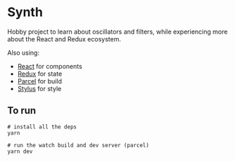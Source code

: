 Synth
=====

Hobby project to learn about oscillators and filters, while experiencing more about the React
and Redux ecosystem.

Also using:
- [React](https://reactjs.org/) for components
- [Redux](https://redux.js.org/) for state
- [Parcel](https://parceljs.org) for build
- [Stylus](http://stylus-lang.com/) for style

## To run

```
# install all the deps
yarn

# run the watch build and dev server (parcel)
yarn dev
```
